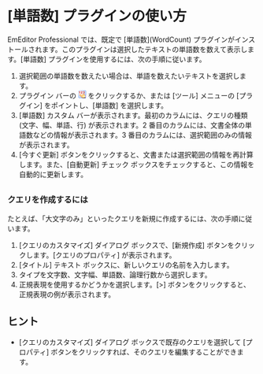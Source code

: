 # \[単語数\] プラグインの使い方

EmEditor Professional では、既定で \[単語数\](WordCount) プラグインがインストールされます。このプラグインは選択したテキストの単語数を数えて表示します。\[単語数\] プラグインを使用するには、次の手順に従います。

1. 選択範囲の単語数を数えたい場合は、単語を数えたいテキストを選択します。
2. プラグイン バーの ![単語数](../../images/plugin_wordcount.gif) をクリックするか、または \[ツール\] メニューの \[プラグイン\] をポイントし、\[単語数\] を選択します。
3. \[単語数\] カスタム バーが表示されます。最初のカラムには、クエリの種類 (文字、幅、単語、行) が表示されます。2 番目のカラムには、文書全体の単語数などの情報が表示されます。3 番目のカラムには、選択範囲のみの情報が表示されます。
4. \[今すぐ更新\] ボタンをクリックすると、文書または選択範囲の情報を再計算します。また、\[自動更新\] チェック ボックスをチェックすると、この情報を自動的に更新します。

## 

### クエリを作成するには

たとえば、「大文字のみ」といったクエリを新規に作成するには、次の手順に従います。

1. \[クエリのカスタマイズ\] ダイアログ ボックスで、\[新規作成\] ボタンをクリックします。\[クエリのプロパティ\] が表示されます。
2. \[タイトル\] テキスト ボックスに、新しいクエリの名前を入力します。
3. タイプを文字数、文字幅、単語数、論理行数から選択します。
4. 正規表現を使用するかどうかを選択します。\[>\] ボタンをクリックすると、正規表現の例が表示されます。

## ヒント

- \[クエリのカスタマイズ\] ダイアログ ボックスで既存のクエリを選択して \[プロパティ\] ボタンをクリックすれば、そのクエリを編集することができます。
